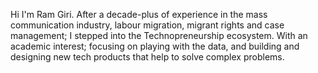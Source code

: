 Hi I'm Ram Giri. After a decade-plus of experience in the mass communication industry, labour migration, migrant rights and case management; I stepped into the Technopreneurship ecosystem. With an academic interest; focusing on playing with the data, and building and designing new tech products that help to solve complex problems.
